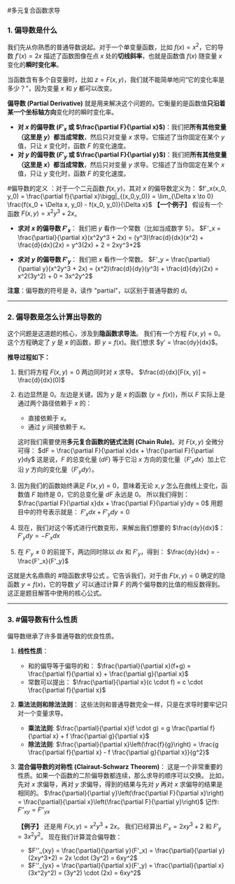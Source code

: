 #多元复合函数求导 
### 1. 偏导数是什么 

我们先从你熟悉的普通导数说起。对于一个单变量函数，比如 $f(x)=x^2$，它的导数 $f'(x)=2x$ 描述了函数图像在点 $x$ 处的**切线斜率**，也就是函数值 $f(x)$ 随变量 $x$ 变化的**瞬时变化率**。

当函数含有多个自变量时，比如 $z = F(x, y)$，我们就不能简单地问“它的变化率是多少？”，因为变量 $x$ 和 $y$ 都可以改变。

**偏导数 (Partial Derivative)** 就是用来解决这个问题的。它衡量的是函数值**只沿着某一个坐标轴方向**变化时的瞬时变化率。

*   **对 $x$ 的偏导数 ($F'_x$ 或 $\frac{\partial F}{\partial x}$)**：我们把**所有其他变量（这里是 $y$）都当成常数**，然后只对变量 $x$ 求导。它描述了当你固定在某个 $y$ 值，只让 $x$ 变化时，函数 $F$ 的变化速度。
*   **对 $y$ 的偏导数 ($F'_y$ 或 $\frac{\partial F}{\partial y}$)**：我们把**所有其他变量（这里是 $x$）都当成常数**，然后只对变量 $y$ 求导。它描述了当你固定在某个 $x$ 值，只让 $y$ 变化时，函数 $F$ 的变化速度。


#偏导数的定义 ：对于一个二元函数 $f(x,y)$，其对 $x$ 的偏导数定义为：
    $f'_x(x_0, y_0) = \frac{\partial f}{\partial x}\bigg|_{(x_0,y_0)} = \lim_{\Delta x \to 0} \frac{f(x_0 + \Delta x, y_0) - f(x_0, y_0)}{\Delta x}$
**【一个例子】**
假设有一个函数 $F(x, y) = x^2y^3 + 2x$。
*   **求对 $x$ 的偏导数 $F'_x$**：
    我们把 $y$ 看作一个常数（比如当成数字 $5$）。
    $F'_x = \frac{\partial}{\partial x}(x^2y^3 + 2x) = (y^3)\frac{d}{dx}(x^2) + \frac{d}{dx}(2x) = y^3(2x) + 2 = 2xy^3+2$

*   **求对 $y$ 的偏导数 $F'_y$**：
    我们把 $x$ 看作一个常数。
    $F'_y = \frac{\partial}{\partial y}(x^2y^3 + 2x) = (x^2)\frac{d}{dy}(y^3) + \frac{d}{dy}(2x) = x^2(3y^2) + 0 = 3x^2y^2$

**注意**：偏导数的符号是 $\partial$，读作 "partial"，以区别于普通导数的 $d$。

---

### 2. 偏导数是怎么计算出导数的 

这个问题是这道题的核心，涉及到**隐函数求导法**。
我们有一个方程 $F(x, y) = 0$。这个方程确定了 $y$ 是 $x$ 的函数，即 $y=f(x)$。我们想求 $y' = \frac{dy}{dx}$。

**推导过程如下：**
1.  我们将方程 $F(x, y) = 0$ 两边同时对 $x$ 求导。
    $\frac{d}{dx}[F(x, y)] = \frac{d}{dx}(0)$

2.  右边显然是 $0$。左边是关键。因为 $y$ 是 $x$ 的函数 ($y=f(x)$)，所以 $F$ 实际上是通过两个路径依赖于 $x$ 的：
    *   直接依赖于 $x$。
    *   通过 $y$ 间接依赖于 $x$。

    这时我们需要使用**多元复合函数的链式法则 (Chain Rule)**。对 $F(x, y)$ 全微分可得：
    $dF = \frac{\partial F}{\partial x}dx + \frac{\partial F}{\partial y}dy$
    这是说，$F$ 的总变化量 ($dF$) 等于它沿 $x$ 方向的变化量（$F'_x dx$）加上它沿 $y$ 方向的变化量（$F'_y dy$）。

3.  因为我们的函数始终满足 $F(x, y) = 0$，意味着无论 $x, y$ 怎么在曲线上变化，函数值 $F$ 始终是 $0$，它的总变化量 $dF$ 永远是 $0$。
    所以我们得到：
    $\frac{\partial F}{\partial x}dx + \frac{\partial F}{\partial y}dy = 0$
    用题目中的符号表示就是：
    $F'_x dx + F'_y dy = 0$

4.  现在，我们对这个等式进行代数变形，来解出我们想要的 $\frac{dy}{dx}$：
    $F'_y dy = -F'_x dx$

5.  在 $F'_y \neq 0$ 的前提下，两边同时除以 $dx$ 和 $F'_y$，得到：
    $\frac{dy}{dx} = -\frac{F'_x}{F'_y}$

这就是大名鼎鼎的 #隐函数求导公式 。它告诉我们，对于由 $F(x,y)=0$ 确定的隐函数 $y=f(x)$，它的导数 $y'$ 可以通过计算 $F$ 的两个偏导数的比值的相反数得到。这正是题目解答中使用的核心公式。

---

### 3.  #偏导数有什么性质 

偏导数继承了许多普通导数的优良性质。

1.  **线性性质**：
    *   和的偏导等于偏导的和： $\frac{\partial}{\partial x}(f+g) = \frac{\partial f}{\partial x} + \frac{\partial g}{\partial x}$
    *   常数可以提出： $\frac{\partial}{\partial x}(c \cdot f) = c \cdot \frac{\partial f}{\partial x}$

2.  **乘法法则和除法法则**：
    这些法则和普通导数完全一样，只是在求导时要牢记只对一个变量求导。
    *   **乘法法则**: $\frac{\partial}{\partial x}(f \cdot g) = g \frac{\partial f}{\partial x} + f \frac{\partial g}{\partial x}$
    *   **除法法则**: $\frac{\partial}{\partial x}\left(\frac{f}{g}\right) = \frac{g \frac{\partial f}{\partial x} - f \frac{\partial g}{\partial x}}{g^2}$

3.  **混合偏导数的对称性 (Clairaut-Schwarz Theorem)**：
    这是一个非常重要的性质。如果一个函数的二阶偏导数都连续，那么求导的顺序可以交换。
    比如，先对 $x$ 求偏导，再对 $y$ 求偏导，得到的结果与先对 $y$ 再对 $x$ 求偏导的结果是相同的。
    $\frac{\partial}{\partial y}\left(\frac{\partial F}{\partial x}\right) = \frac{\partial}{\partial x}\left(\frac{\partial F}{\partial y}\right)$
    记作:
    $F''_{xy} = F''_{yx}$

    **【例子】**
    还是用 $F(x, y) = x^2y^3 + 2x$。
    我们已经算出 $F'_x = 2xy^3+2$ 和 $F'_y = 3x^2y^2$。
    现在我们计算混合偏导数：
    *   $F''_{xy} = \frac{\partial}{\partial y}(F'_x) = \frac{\partial}{\partial y}(2xy^3+2) = 2x \cdot (3y^2) = 6xy^2$
    *   $F''_{yx} = \frac{\partial}{\partial x}(F'_y) = \frac{\partial}{\partial x}(3x^2y^2) = (3y^2) \cdot (2x) = 6xy^2$